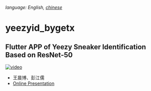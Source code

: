 _language: English, [chinese](README-zh.md)_

# yeezyid_bygetx

## Flutter APP of Yeezy Sneaker Identification Based on ResNet-50

[![video](https://upload.cc/i1/2021/12/05/BhwL6H.png)](https://youtu.be/4yJzMrVNlqQ)

* 王晨博、彭江儒
* [Online Presentation](https://www.canva.com/design/DAEgQryh9no/CH68JWIFBkr6FeGffeOFfA/view?website#2:resnet-50-yeezy-app)
